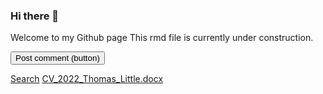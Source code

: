 ### Hi there 👋

Welcome to my Github page
This rmd file is currently under construction. 

<button class="button" type="submit">Post comment (button)</button>

<a href="#" class="button icon search">Search</a>
[CV_2022_Thomas_Little.docx](https://github.com/tommolittle/tommolittle/files/11160631/CV_2022_Thomas_Little.docx)

<!--
**tommolittle/tommolittle** is a ✨ _special_ ✨ repository because its `README.md` (this file) appears on your GitHub profile.

Here are some ideas to get you started:

- 🔭 I’m currently working on ...
- 🌱 I’m currently learning ...
- 👯 I’m looking to collaborate on ...
- 🤔 I’m looking for help with ...
- 💬 Ask me about ...
- 📫 How to reach me: ...
- 😄 Pronouns: ...
- ⚡ Fun fact: ...

University of Cape Town

Interests:


Education and Awards 
- 2022 University of Cape Town Allan Gray Academic Awards
Winner - Top Student in 3rd Year Analytics 
- University of Cape Town / Bachelor of Business Science Specializing in Analytics 
February 2020 - Present, Cape Town
Included in the degree is a focus on mathematical statistics with exposure to computer science. Experience and proficiency in Java, Python, Tableau, and R have been achieved while doing the degree.
Academic transcript is available upon request.
- Google Data Analytics Professional Certificate
March 2021 – August 2021, Online – Coursera
This is a certification provided by Google in order to ready individuals for junior data analyst position. The course specializes in using R, Tableau, SQL and Spreadsheets.
Certificate available on request.
- Hilton College / Matric Certificate
January 2015 – December 2019, Pietermaritzburg
Achieved 7A’s in matric final mark, with passes in Advanced Program Mathematics and Advanced Program English. Matric certificate is available on request. Occupied a leadership role when elected as  Head of Academics. 
Matric certificate available on request.

--



